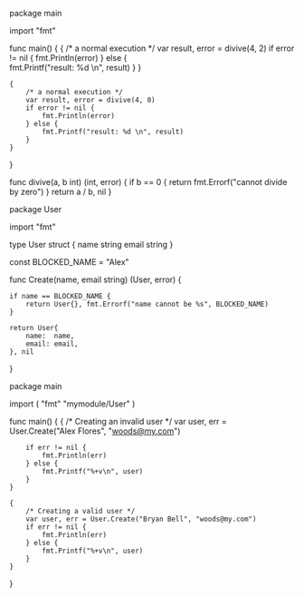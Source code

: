 package main

import "fmt"

func main() {
	{
		/* a normal execution */
		var result, error = divive(4, 2)
		if error != nil {
			fmt.Println(error)
		} else {	
			fmt.Printf("result: %d \n", result)
		}
	}

	{
		/* a normal execution */
		var result, error = divive(4, 0)
		if error != nil {
			fmt.Println(error)
		} else {	
			fmt.Printf("result: %d \n", result)
		}
	}
}

func divive(a, b int) (int, error) {
	if b == 0 {
		return fmt.Errorf("cannot divide by zero")
	}
	return a / b, nil
}



<!-- MAKING OUR CODE MORE SEMANTIC -->
package User

import "fmt"

type User struct {
	name  string
	email string
}

const BLOCKED_NAME = "Alex"

func Create(name, email string) (User, error) {

	if name == BLOCKED_NAME {
		return User{}, fmt.Errorf("name cannot be %s", BLOCKED_NAME)
	}

	return User{
		name:  name,
		email: email,
	}, nil
}


package main

import (
	"fmt"
	"mymodule/User"
)

func main() {
	{
		/* Creating an invalid user */
		var user, err = User.Create("Alex Flores", "woods@my.com")

		if err != nil {
			fmt.Println(err)
		} else {
			fmt.Printf("%+v\n", user)
		}
	}

	{
		/* Creating a valid user */
		var user, err = User.Create("Bryan Bell", "woods@my.com")
		if err != nil {
			fmt.Println(err)
		} else {
			fmt.Printf("%+v\n", user)
		}
	}
}
